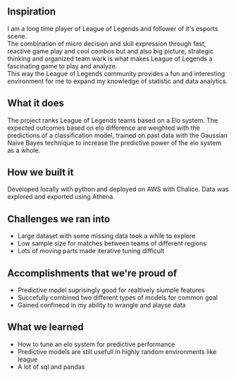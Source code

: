## Inspiration
I am a long time player of League of Legends and follower of it's esports scene.  
The combination of micro decision and skill expression through fast, reactive game play and cool combos but and also big picture, strategic thinking and organized team work is what makes League of Legends a fascinating game to play and analyze.   
This way the League of Legends community provides a fun and interesting environment for me to expand my knowledge of statistic and data analytics.
## What it does
The project ranks League of Legends teams based on a Elo system. The expected outcomes based on elo difference are weighted with the predictions of a classification model, trained on past data with the Gaussian Naive Bayes technique to increase the predictive power of the elo system as a whole.
## How we built it
Developed locally with python and deployed on AWS with Chalice. Data was explored and exported using Athena.
## Challenges we ran into
- Large dataset with some missing data took a while to explore
- Low sample size for matches between teams of different regions
- Lots of moving parts made iterative tuning difficult
## Accomplishments that we're proud of
- Predictive model suprisingly good for realtively siumple features
- Succefully combined two different types of models for common goal
- Gained confinecd in my ability to wrangle and alayse data
## What we learned
- How to tune an elo system for predictive performance
- Predictive models are still usefull in highly random environments like league
- A lot of sql and pandas
